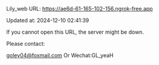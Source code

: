 Lily_web URL: https://ae6d-61-165-102-156.ngrok-free.app

Updated at: 2024-12-10 02:41:39

If you cannot open this URL, the server might be down.

Please contact: 

goley04@foxmail.com Or Wechat:GL_yeaH